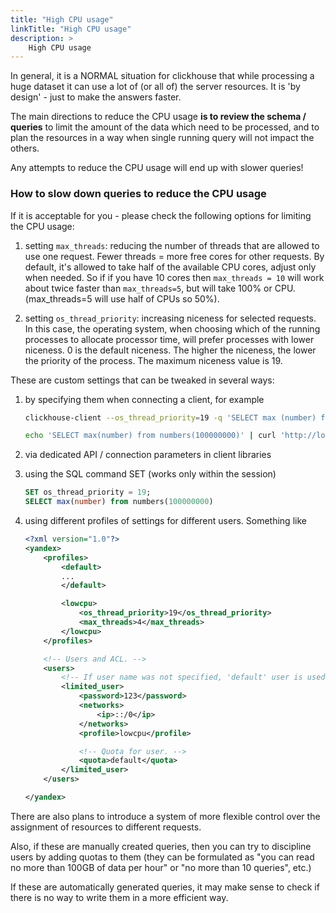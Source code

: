 ```yaml
---
title: "High CPU usage"
linkTitle: "High CPU usage"
description: >
    High CPU usage
---
```

In general, it is a NORMAL situation for clickhouse that while processing a huge dataset it can use a lot of (or all of) the server resources. It is 'by design' - just to make the answers faster.

The main directions to reduce the CPU usage **is to review the schema / queries** to limit the amount of the data which need to be processed, and to plan the resources in a way when single running query will not impact the others.

Any attempts to reduce the CPU usage will end up with slower queries!

### How to slow down queries to reduce the CPU usage

If it is acceptable for you - please check the following options for limiting the CPU usage:

1) setting `max_threads`: reducing the number of threads that are allowed to use one request. Fewer threads = more free cores for other requests.  By default, it's allowed to take half of the available CPU cores, adjust only when needed. So if if you have 10 cores then `max_threads = 10` will work about twice faster than `max_threads=5`, but will take 100% or CPU. (max_threads=5 will use half of CPUs so 50%).

2) setting `os_thread_priority`: increasing niceness for selected requests. In this case, the operating system, when choosing which of the running processes to allocate processor time, will prefer processes with lower niceness. 0 is the default niceness. The higher the niceness, the lower the priority of the process. The maximum niceness value is 19.

These are custom settings that can be tweaked in several ways:

1. by specifying them when connecting a client, for example

    ```bash
    clickhouse-client --os_thread_priority=19 -q 'SELECT max (number) from numbers (100000000)'

    echo 'SELECT max(number) from numbers(100000000)' | curl 'http://localhost:8123/?os_thread_priority=19' --data-binary @-
    ```

1. via dedicated API / connection parameters in client libraries

1. using the SQL command SET (works only within the session)

    ```sql
    SET os_thread_priority = 19;
    SELECT max(number) from numbers(100000000)
    ```

1. using different profiles of settings for different users. Something like

    ```xml
    <?xml version="1.0"?>
    <yandex>
        <profiles>
            <default>
            ...
            </default>

            <lowcpu>
                <os_thread_priority>19</os_thread_priority>
                <max_threads>4</max_threads>
            </lowcpu>
        </profiles>

        <!-- Users and ACL. -->
        <users>
            <!-- If user name was not specified, 'default' user is used. -->
            <limited_user>
                <password>123</password>
                <networks>
                    <ip>::/0</ip>
                </networks>
                <profile>lowcpu</profile>

                <!-- Quota for user. -->
                <quota>default</quota>
            </limited_user>
        </users>

    </yandex>
    ```

There are also plans to introduce a system of more flexible control over the assignment of resources to different requests.

Also, if these are manually created queries, then you can try to discipline users by adding quotas to them (they can be formulated as "you can read no more than 100GB of data per hour" or "no more than 10 queries", etc.)

If these are automatically generated queries, it may make sense to check if there is no way to write them in a more efficient way.
